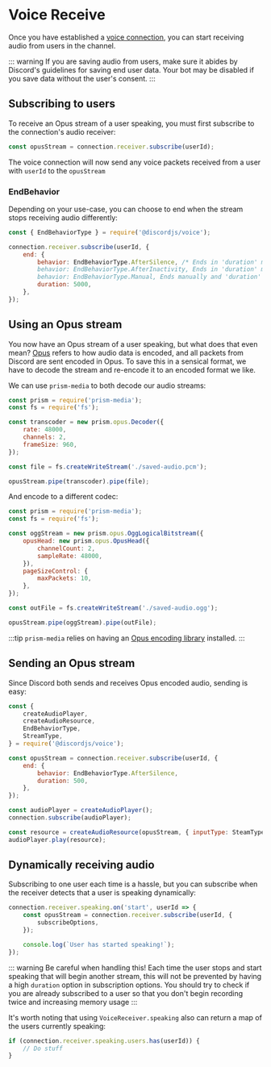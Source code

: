 # Voice Receive

Once you have established a [voice connection](./voice-connections.md), you can start receiving audio from users in the channel.

::: warning
If you are saving audio from users, make sure it abides by Discord's guidelines for saving end user data.
Your bot may be disabled if you save data without the user's consent.
:::

## Subscribing to users

To receive an Opus stream of a user speaking, you must first subscribe to the connection's audio receiver:

```js
const opusStream = connection.receiver.subscribe(userId);
```

The voice connection will now send any voice packets received from a user with `userId` to the `opusStream`

### EndBehavior

Depending on your use-case, you can choose to end when the stream stops receiving audio differently:

```js
const { EndBehaviorType } = require('@discordjs/voice');

connection.receiver.subscribe(userId, {
	end: {
		behavior: EndBehaviorType.AfterSilence, /* Ends in 'duration' ms after receiving no silence or audio packets
		behavior: EndBehaviorType.AfterInactivity, Ends in 'duration' ms after receiving no audio packets
		behavior: EndBehaviorType.Manual, Ends manually and 'duration' is not accepted */
		duration: 5000,
	},
});
```

## Using an Opus stream

You now have an Opus stream of a user speaking, but what does that even mean?
[Opus](https://www.opus-codec.org/) refers to how audio data is encoded, and all packets from Discord are sent encoded in Opus.
To save this in a sensical format, we have to decode the stream and re-encode it to an encoded format we like.

We can use `prism-media` to both decode our audio streams:

```js
const prism = require('prism-media');
const fs = require('fs');

const transcoder = new prism.opus.Decoder({
	rate: 48000,
	channels: 2,
	frameSize: 960,
});

const file = fs.createWriteStream('./saved-audio.pcm');

opusStream.pipe(transcoder).pipe(file);
```

And encode to a different codec:

```js
const prism = require('prism-media');
const fs = require('fs');

const oggStream = new prism.opus.OggLogicalBitstream({
	opusHead: new prism.opus.OpusHead({
		channelCount: 2,
		sampleRate: 48000,
	}),
	pageSizeControl: {
		maxPackets: 10,
	},
});

const outFile = fs.createWriteStream('./saved-audio.ogg');

opusStream.pipe(oggStream).pipe(outFile);
```

:::tip
`prism-media` relies on having an [Opus encoding library](./README.md#extra-dependencies) installed.
:::

## Sending an Opus stream

Since Discord both sends and receives Opus encoded audio, sending is easy:

```js
const {
	createAudioPlayer,
	createAudioResource,
	EndBehaviorType,
	StreamType,
} = require('@discordjs/voice');

const opusStream = connection.receiver.subscribe(userId, {
	end: {
		behavior: EndBehaviorType.AfterSilence,
		duration: 500,
	},
});

const audioPlayer = createAudioPlayer();
connection.subscribe(audioPlayer);

const resource = createAudioResource(opusStream, { inputType: SteamType.Opus });
audioPlayer.play(resource);
```

## Dynamically receiving audio

Subscribing to one user each time is a hassle, but you can subscribe when the receiver detects that a user is speaking dynamically:

```js
connection.receiver.speaking.on('start', userId => {
	const opusStream = connection.receiver.subscribe(userId, {
		subscribeOptions,
	});

	console.log(`User has started speaking!`);
});
```

::: warning
Be careful when handling this! Each time the user stops and start speaking that will begin another stream, this will not be prevented by having a high `duration` option in subscription options.
You should try to check if you are already subscribed to a user so that you don't begin recording twice and increasing memory usage
:::

It's worth noting that using `VoiceReceiver.speaking` also can return a map of the users currently speaking:

```js
if (connection.receiver.speaking.users.has(userId)) {
	// Do stuff
}
```
